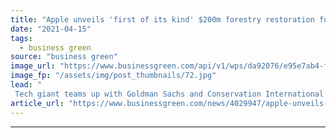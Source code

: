 ```yaml
---
title: "Apple unveils 'first of its kind' $200m forestry restoration fund to harness 'best tools' for soaking up emissions"
date: "2021-04-15"
tags: 
  - business green
source: "business green"
image_url: "https://www.businessgreen.com/api/v1/wps/da92076/e95e7ab4-fa11-463b-8533-5c72a879341a/7/new-apple-hq-161019-185x114.jpg"
image_fp: "/assets/img/post_thumbnails/72.jpg"
lead: "
 Tech giant teams up with Goldman Sachs and Conservation International in a move designed to scale up wider investment in forestry restoration worldwide ..."
article_url: "https://www.businessgreen.com/news/4029947/apple-unveils-usd200m-forestry-restoration-fund-harness-best-tools-soaking-emissions"
---
```


---
